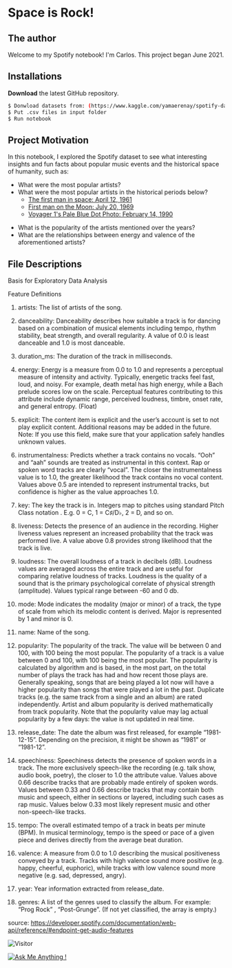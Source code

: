 # Space is Rock!

## The author
Welcome to my Spotify notebook! I'm Carlos. This project began June 2021. 


## Installations

**Download** the latest GitHub repository.

```bash
$ Donwload datasets from: (https://www.kaggle.com/yamaerenay/spotify-dataset-19212020-160k-tracks)
$ Put .csv files in input folder
$ Run notebook
```

## Project Motivation

In this notebook, I explored the Spotify dataset to see what interesting insights and fun facts about popular music events and the historical space of humanity, such as:

* What were the most popular artists?
* What were the most popular artists in the historical periods below?
  - [The first man in space: April 12, 1961](https://www.bbc.com/news/science-environment-35326827)
  - [First man on the Moon: July 20, 1969](https://www.bbc.com/news/science-environment-35326827)
  - [Voyager 1's Pale Blue Dot Photo: February 14, 1990](https://solarsystem.nasa.gov/resources/536/voyager-1s-pale-blue-dot/)

- What is the popularity of the artists mentioned over the years?
- What are the relationships between energy and valence of the aforementioned artists?


## File Descriptions

Basis for Exploratory Data Analysis

Feature Definitions

1. artists: The list of artists of the song.

2. danceability: Danceability describes how suitable a track is for dancing based on a combination of musical elements including tempo, rhythm stability, beat strength, and overall regularity. A value of 0.0 is least danceable and 1.0 is most danceable.

3. duration_ms: The duration of the track in milliseconds.

4. energy: Energy is a measure from 0.0 to 1.0 and represents a perceptual measure of intensity and activity. Typically, energetic tracks feel fast, loud, and noisy. For example, death metal has high energy, while a Bach prelude scores low on the scale. Perceptual features contributing to this attribute include dynamic range, perceived loudness, timbre, onset rate, and general entropy. (Float)

5. explicit: The content item is explicit and the user’s account is set to not play explicit content. Additional reasons may be added in the future. Note: If you use this field, make sure that your application safely handles unknown values.

7. instrumentalness: Predicts whether a track contains no vocals. “Ooh” and “aah” sounds are treated as instrumental in this context. Rap or spoken word tracks are clearly “vocal”. The closer the instrumentalness value is to 1.0, the greater likelihood the track contains no vocal content. Values above 0.5 are intended to represent instrumental tracks, but confidence is higher as the value approaches 1.0.

8. key: The key the track is in. Integers map to pitches using standard Pitch Class notation . E.g. 0 = C, 1 = C♯/D♭, 2 = D, and so on.

9. liveness: Detects the presence of an audience in the recording. Higher liveness values represent an increased probability that the track was performed live. A value above 0.8 provides strong likelihood that the track is live.

10. loudness: The overall loudness of a track in decibels (dB). Loudness values are averaged across the entire track and are useful for comparing relative loudness of tracks. Loudness is the quality of a sound that is the primary psychological correlate of physical strength (amplitude). Values typical range between -60 and 0 db.

11. mode: Mode indicates the modality (major or minor) of a track, the type of scale from which its melodic content is derived. Major is represented by 1 and minor is 0.

12. name: Name of the song.

13. popularity: The popularity of the track. The value will be between 0 and 100, with 100 being the most popular. The popularity of a track is a value between 0 and 100, with 100 being the most popular. The popularity is calculated by algorithm and is based, in the most part, on the total number of plays the track has had and how recent those plays are. Generally speaking, songs that are being played a lot now will have a higher popularity than songs that were played a lot in the past. Duplicate tracks (e.g. the same track from a single and an album) are rated independently. Artist and album popularity is derived mathematically from track popularity. Note that the popularity value may lag actual popularity by a few days: the value is not updated in real time.

14. release_date: The date the album was first released, for example “1981-12-15”. Depending on the precision, it might be shown as “1981” or “1981-12”.

15. speechiness: Speechiness detects the presence of spoken words in a track. The more exclusively speech-like the recording (e.g. talk show, audio book, poetry), the closer to 1.0 the attribute value. Values above 0.66 describe tracks that are probably made entirely of spoken words. Values between 0.33 and 0.66 describe tracks that may contain both music and speech, either in sections or layered, including such cases as rap music. Values below 0.33 most likely represent music and other non-speech-like tracks.

16. tempo: The overall estimated tempo of a track in beats per minute (BPM). In musical terminology, tempo is the speed or pace of a given piece and derives directly from the average beat duration.

17. valence: A measure from 0.0 to 1.0 describing the musical positiveness conveyed by a track. Tracks with high valence sound more positive (e.g. happy, cheerful, euphoric), while tracks with low valence sound more negative (e.g. sad, depressed, angry).

18. year: Year information extracted from release_date.

19. genres: A list of the genres used to classify the album. For example: “Prog Rock” , “Post-Grunge”. (If not yet classified, the array is empty.)

source: https://developer.spotify.com/documentation/web-api/reference/#endpoint-get-audio-features

![Visitor](https://visitor-badge.laobi.icu/badge?page_id=carsimoes.space-is-rock)


[![Ask Me Anything !](https://img.shields.io/badge/Ask%20me-anything-1abc9c.svg)](https://github.com/carsimoes/)
